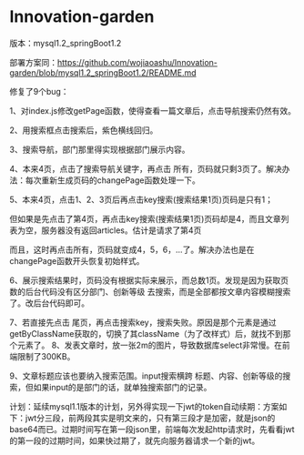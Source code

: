 # Innovation-garden
版本：mysql1.2_springBoot1.2

部署方案同：https://github.com/wojiaoashu/Innovation-garden/blob/mysql1.2_springBoot1.2/README.md

修复了9个bug：

1、对index.js修改getPage函数，使得查看一篇文章后，点击导航搜索仍然有效。

2、用搜索框点击搜索后，紫色横线回归。

3、搜索导航，部门那里得实现根据部门展示内容。

4、本来4页，点击了搜索导航关键字，再点击 所有，页码就只剩3页了。解决办法：每次重新生成页码的changePage函数处理一下。

5、本来4页，点击1、2、3页后再点击key搜索(搜索结果1页)页码是只有1；

但如果是先点击了第4页，再点击key搜索(搜索结果1页)页码却是4，而且文章列表为空，服务器没有返回articles。估计是请求了第4页

而且，这时再点击所有，页码就变成4，5，6，...了。解决办法也是在changePage函数开头恢复初始样式。

6、展示搜索结果时，页码没有根据实际来展示，而总数1页。发现是因为获取页数的后台代码没有区分部门、创新等级 去搜索，而是全部都按文章内容模糊搜索了。改后台代码即可。

7、若直接先点击 尾页，再点击搜索key，搜索失败。原因是那个元素是通过getByClassName获取的，切换了其className（为了改样式）后，就找不到那个元素了。
8、发表文章时，放一张2m的图片，导致数据库select非常慢。在前端限制了300KB。

9、文章标题应该也要纳入搜索范围。input搜索横跨 标题、内容、创新等级的搜索，但如果input的是部门的话，就单独搜索部门的记录。

计划：延续mysql1.1版本的计划，另外得实现一下jwt的token自动续期：方案如下：jwt分三段，前两段其实是明文来的，只有第三段才是加密，就是json的base64而已。过期时间写在第一段json里，前端每次发起http请求时，先看看jwt的第一段的过期时间，如果快过期了，就先向服务器请求一个新的jwt。
